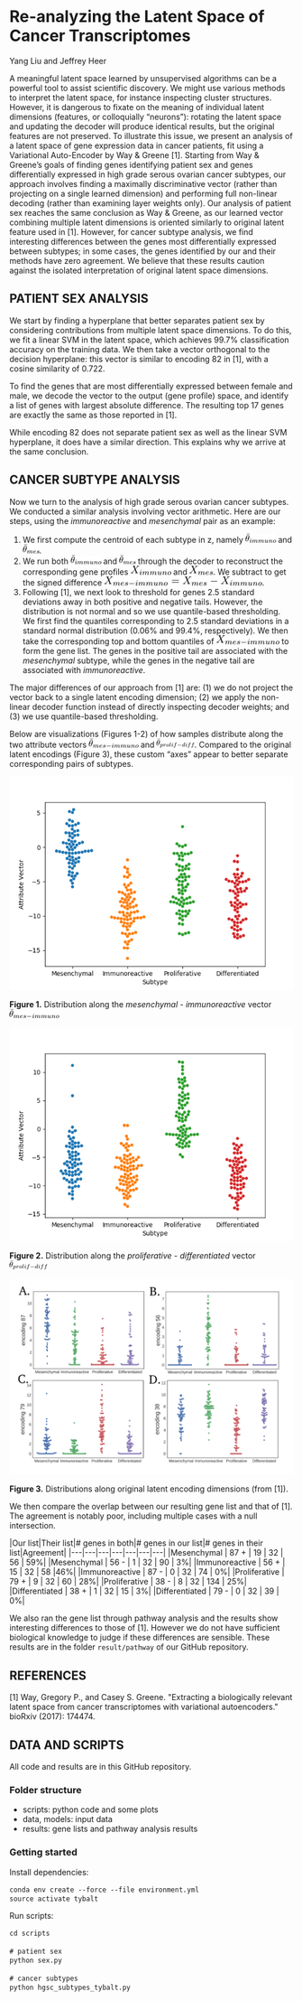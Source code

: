 # Re-analyzing the Latent Space of Cancer Transcriptomes

Yang Liu and Jeffrey Heer

A meaningful latent space learned by unsupervised algorithms can be a powerful tool to assist scientific discovery. We might use various methods to interpret the latent space, for instance inspecting cluster structures. However, it is dangerous to fixate on the meaning of individual latent dimensions (features, or colloquially “neurons”): rotating the latent space and updating the decoder will produce identical results, but the original features are not preserved. To illustrate this issue, we present an analysis of a latent space of gene expression data in cancer patients, fit using a Variational Auto-Encoder by Way & Greene [1]. Starting from Way & Greene’s goals of finding genes identifying patient sex and genes differentially expressed in high grade serous ovarian cancer subtypes, our approach involves finding a maximally discriminative vector (rather than projecting on a single learned dimension) and performing full non-linear decoding (rather than examining layer weights only). Our analysis of patient sex reaches the same conclusion as Way & Greene, as our learned vector combining multiple latent dimensions is oriented similarly to original latent feature used in [1]. However, for cancer subtype analysis, we find interesting differences between the genes most differentially expressed between subtypes; in some cases, the genes identified by our and their methods have zero agreement. We believe that these results caution against the isolated interpretation of original latent space dimensions.

## PATIENT SEX ANALYSIS
We start by finding a hyperplane that better separates patient sex by considering contributions from multiple latent space dimensions. To do this, we fit a linear SVM in the latent space, which achieves 99.7% classification accuracy on the training data. We then take a vector orthogonal to the decision hyperplane: this vector is similar to encoding 82 in [1], with a cosine similarity of 0.722.

To find the genes that are most differentially expressed between female and male, we decode the vector to the output (gene profile) space, and identify a list of genes with largest absolute difference. The resulting top 17 genes are exactly the same as those reported in [1].

While encoding 82 does not separate patient sex as well as the linear SVM hyperplane, it does have a similar direction. This explains why we arrive at the same conclusion.

## CANCER SUBTYPE ANALYSIS

Now we turn to the analysis of high grade serous ovarian cancer subtypes. We conducted a similar analysis involving vector arithmetic. Here are our steps, using the *immunoreactive* and *mesenchymal* pair as an example:

1. We first compute the centroid of each subtype in z, namely ![t-i] and ![t-m].
2. We run both ![t-i] and ![t-m] through the decoder to reconstruct the corresponding gene profiles ![x-i] and ![x-m]. We subtract to get the signed difference ![eq1].
3. Following [1], we next look to threshold for genes 2.5 standard deviations away in both positive and negative tails. However, the distribution is not normal and so we use quantile-based thresholding. We first find the quantiles corresponding to 2.5 standard deviations in a standard normal distribution (0.06% and 99.4%, respectively). We then take the corresponding top and bottom quantiles of ![x-mi] to form the gene list. The genes in the positive tail are associated with the *mesenchymal* subtype, while the genes in the negative tail are associated with *immunoreactive*.

The major differences of our approach from [1] are: (1) we do not project the vector back to a single latent encoding dimension; (2) we apply the non-linear decoder function instead of directly inspecting decoder weights; and (3) we use quantile-based thresholding.

Below are visualizations (Figures 1-2) of how samples distribute along the two attribute vectors ![t-mi] and ![t-pd]. Compared to the original latent encodings (Figure 3), these custom “axes” appear to better separate corresponding pairs of subtypes.

![fig1]

**Figure 1.** Distribution along the *mesenchymal* - *immunoreactive* vector ![t-mi]

![fig2]

**Figure 2.** Distribution along the *proliferative* - *differentiated* vector ![t-pd]

![fig3]

**Figure 3.** Distributions along original latent encoding dimensions (from [1]).

We then compare the overlap between our resulting gene list and that of [1]. The agreement is notably poor, including multiple cases with a null intersection.

|Our list|Their list|# genes in both|# genes in our list|# genes in their list|Agreement|
|---|---|---|---|---|---|---|
|Mesenchymal | 87 + | 19 | 32 | 56 | 59%|
|Mesenchymal | 56 - | 1 | 32 | 90 | 3%|
|Immunoreactive | 56 + | 15 | 32 | 58  |46%|
|Immunoreactive | 87 - | 0 | 32 | 74 | 0%|
|Proliferative | 79 + | 9 | 32 | 60 | 28%|
|Proliferative | 38 - | 8 | 32 | 134 | 25%|
|Differentiated | 38 + | 1 | 32 | 15 | 3%|
|Differentiated | 79 - | 0 | 32 | 39 | 0%|

We also ran the gene list through pathway analysis and the results show interesting differences to those of [1]. However we do not have sufficient biological knowledge to judge if these differences are sensible. These results are in the folder `result/pathway` of our GitHub repository.

## REFERENCES

[1] Way, Gregory P., and Casey S. Greene. "Extracting a biologically relevant latent space from cancer transcriptomes with variational autoencoders." bioRxiv (2017): 174474.

## DATA AND SCRIPTS
All code and results are in this GitHub repository.

### Folder structure
- scripts: python code and some plots
- data, models: input data
- results: gene lists and pathway analysis results

### Getting started
Install dependencies:
```
conda env create --force --file environment.yml
source activate tybalt
```

Run scripts:
```
cd scripts

# patient sex
python sex.py

# cancer subtypes
python hgsc_subtypes_tybalt.py
```

[t-m]:images/resized/theta_mes.png
[t-i]:images/resized/theta_immuno.png
[t-mi]:images/resized/theta_mes_immuno.png
[t-pd]:images/resized/theta_prolif_diff.png
[x-i]:images/resized/x_immuno.png
[x-m]:images/resized/x_mes.png
[x-mi]:images/resized/x_mes_immuno.png
[eq1]:images/resized/eq1.png
[fig1]:scripts/result/mesen-immuno-swarm.png
[fig2]:scripts/result/pro-def-swarm.png
[fig3]:images/fig3.png

